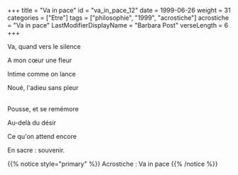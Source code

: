 +++
title = "Va in pace"
id = "va_in_pace_12"
date = 1999-06-26
weight = 31
categories = ["Etre"]
tags = ["philosophie", "1999", "acrostiche"]
acrostiche = "Va in pace"
LastModifierDisplayName = "Barbara Post"
verseLength = 6
+++

Va, quand vers le silence

A mon cœur une fleur

Intime comme on lance

Noué, l'adieu sans pleur

 \
Pousse, et se remémore

Au-delà du désir

Ce qu'on attend encore

En sacre : souvenir.

{{% notice style="primary" %}}
Acrostiche : Va in pace
{{% /notice %}}
